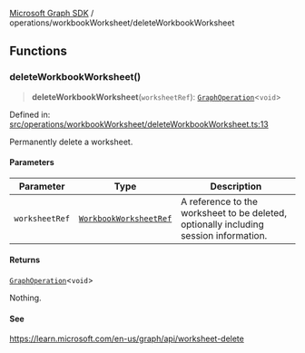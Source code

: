 [Microsoft Graph SDK](../../README.md) / operations/workbookWorksheet/deleteWorkbookWorksheet

## Functions

### deleteWorkbookWorksheet()

> **deleteWorkbookWorksheet**(`worksheetRef`): [`GraphOperation`](../../models/GraphOperation.md#graphoperation)\<`void`\>

Defined in: [src/operations/workbookWorksheet/deleteWorkbookWorksheet.ts:13](https://github.com/Future-Secure-AI/microsoft-graph/blob/main/src/operations/workbookWorksheet/deleteWorkbookWorksheet.ts#L13)

Permanently delete a worksheet.

#### Parameters

| Parameter | Type | Description |
| ------ | ------ | ------ |
| `worksheetRef` | [`WorkbookWorksheetRef`](../../models/WorkbookWorksheetRef.md#workbookworksheetref) | A reference to the worksheet to be deleted, optionally including session information. |

#### Returns

[`GraphOperation`](../../models/GraphOperation.md#graphoperation)\<`void`\>

Nothing.

#### See

https://learn.microsoft.com/en-us/graph/api/worksheet-delete
